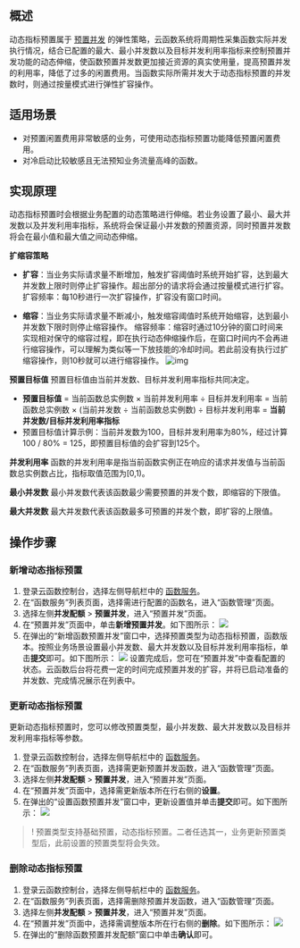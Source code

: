 ## 概述

动态指标预置属于 [预置并发](https://cloud.tencent.com/document/product/583/46743) 的弹性策略，云函数系统将周期性采集函数实际并发执行情况，结合已配置的最大、最小并发数以及目标并发利用率指标来控制预置并发功能的动态伸缩，使函数预置并发数更加接近资源的真实使用量，提高预置并发的利用率，降低了过多的闲置费用。当函数实际所需并发大于动态指标预置的并发数时，则通过按量模式进行弹性扩容操作。

## 适用场景

- 对预置闲置费用非常敏感的业务，可使用动态指标预置功能降低预置闲置费用。
- 对冷启动比较敏感且无法预知业务流量高峰的函数。

## 实现原理

动态指标预置时会根据业务配置的动态策略进行伸缩。若业务设置了最小、最大并发数以及并发利用率指标，系统将会保证最小并发数的预置资源，同时预置并发数将会在最小值和最大值之间动态伸缩。

**扩缩容策略**

- **扩容**：当业务实际请求量不断增加，触发扩容阈值时系统开始扩容，达到最大并发数上限时则停止扩容操作。超出部分的请求将会通过按量模式进行扩容。
  扩容频率：每10秒进行一次扩容操作，扩容没有窗口时间。

- **缩容**：当业务实际请求量不断减小，触发缩容阈值时系统开始缩容，达到最小并发数下限时则停止缩容操作。
  缩容频率：缩容时通过10分钟的窗口时间来实现相对保守的缩容过程，即在执行动态伸缩操作后，在窗口时间内不会再进行缩容操作，可以理解为类似等一下放技能的冷却时间。若此前没有执行过扩缩容操作，则10秒就可以进行缩容操作。
  ![img](https://qcloudimg.tencent-cloud.cn/raw/935358b4a58446fe75fde98edbeb8939.png)



**预置目标值**
 预置目标值由当前并发数、目标并发利用率指标共同决定。
- **预置目标值** = 当前函数总实例数 × 当前并发利用率 ÷ 目标并发利用率 = 当前函数总实例数 × (当前并发数 ÷ 当前函数总实例数) ÷ 目标并发利用率 = **当前并发数/目标并发利用率指标**
- 预置目标值计算示例：当前并发数为100，目标并发利用率为80%，经过计算100 / 80% = 125，即预置目标值的会扩容到125个。

**并发利用率**
函数的并发利用率是指当前函数实例正在响应的请求并发值与当前函数总实例数占比，指标取值范围为[0,1)。


**最小并发数**
最小并发数代表该函数最少需要预置的并发个数，即缩容的下限值。


**最大并发数**
最大并发数代表该函数最多可预置的并发个数，即扩容的上限值。

## 操作步骤

### 新增动态指标预置
1. 登录云函数控制台，选择左侧导航栏中的 [函数服务](https://console.cloud.tencent.com/scf/list)。
2. 在“函数服务”列表页面，选择需进行配置的函数名，进入“函数管理”页面。
3. 选择左侧**并发配额** > **预置并发**，进入“预置并发”页面。
4. 在“预置并发”页面中，单击**新增预置并发**。如下图所示：
   ![](https://main.qcloudimg.com/raw/075e1b3898af140dc1e4cb9df6c7056e.png)
5. 在弹出的“新增函数预置并发”窗口中，选择预置类型为动态指标预置，函数版本。按照业务场景设置最小并发数、最大并发数以及目标并发利用率指标，单击**提交**即可。如下图所示：
   ![](https://qcloudimg.tencent-cloud.cn/raw/1a35512dccc6c98a21e3117910428a9a.png)
   设置完成后，您可在“预置并发”中查看配置的状态。云函数后台将花费一定的时间完成预置并发的扩容，并将已启动准备的并发数、完成情况展示在列表中。




### 更新动态指标预置

更新动态指标预置时，您可以修改预置类型，最小并发数、最大并发数以及目标并发利用率指标等参数。

1. 登录云函数控制台，选择左侧导航栏中的 [函数服务](https://console.cloud.tencent.com/scf/list)。
2. 在“函数服务”列表页面，选择需更新预置并发函数，进入“函数管理”页面。
3. 选择左侧**并发配额** > **预置并发**，进入“预置并发”页面。
4. 在“预置并发”页面中，选择需更新版本所在行右侧的**设置**。
5. 在弹出的“设置函数预置并发”窗口中，更新设置值并单击**提交**即可。如下图所示：
   ![](https://qcloudimg.tencent-cloud.cn/raw/5ede39e60c30fc631797c455f6bfc9c2.png)
>! 预置类型支持基础预置，动态指标预置。二者任选其一，业务更新预置类型后，此前设置的预置类型将会失效。

### 删除动态指标预置
1. 登录云函数控制台，选择左侧导航栏中的 [函数服务](https://console.cloud.tencent.com/scf/list)。
2. 在“函数服务”列表页面，选择需删除预置并发函数，进入“函数管理”页面。
3. 选择左侧**并发配额** > **预置并发**，进入“预置并发”页面。
4. 在“预置并发”页面中，选择需调整版本所在行右侧的**删除**。如下图所示：
   ![](https://qcloudimg.tencent-cloud.cn/raw/908ca60c312c1c87cb4bb62b5d65f637.png)
5. 在弹出的“删除函数预置并发配额”窗口中单击**确认**即可。

